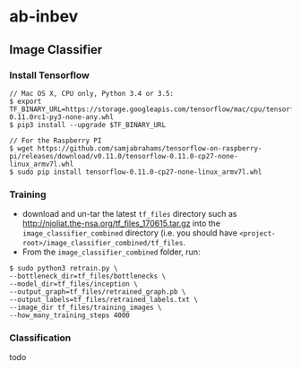 # ab-inbev

## Image Classifier

### Install Tensorflow
```
// Mac OS X, CPU only, Python 3.4 or 3.5:
$ export TF_BINARY_URL=https://storage.googleapis.com/tensorflow/mac/cpu/tensorflow-0.11.0rc1-py3-none-any.whl
$ pip3 install --upgrade $TF_BINARY_URL

// For the Raspberry PI
$ wget https://github.com/samjabrahams/tensorflow-on-raspberry-pi/releases/download/v0.11.0/tensorflow-0.11.0-cp27-none-linux_armv7l.whl
$ sudo pip install tensorflow-0.11.0-cp27-none-linux_armv7l.whl

```

### Training

* download and un-tar the latest `tf_files` directory such as http://njoliat.the-nsa.org/tf_files_170615.tar.gz into the `image_classifier_combined` directory (i.e. you should have `<project-root>/image_classifier_combined/tf_files`.
* From the `image_classifier_combined` folder, run:

```
$ sudo python3 retrain.py \
--bottleneck_dir=tf_files/bottlenecks \
--model_dir=tf_files/inception \
--output_graph=tf_files/retrained_graph.pb \
--output_labels=tf_files/retrained_labels.txt \
--image_dir tf_files/training_images \
--how_many_training_steps 4000
```

### Classification

todo

